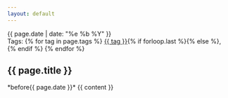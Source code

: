 ```yaml
---
layout: default
---
```


<article class="post">
    <aside class="article-tags-header">
        <time datetime="{{ page.date }}" itemprop="datePublished">{{ page.date | date: "%e %b %Y" }}</time>
        <div>
            Tags:
            {% for tag in page.tags %}
                <a href="/blog/tags.html#{{ tag | replace: ' ', '-' }}">{{ tag }}</a>{% if forloop.last %}{% else %},{% endif %}
            {% endfor %}
        </div>
    </aside>
    <h1>{{ page.title }}</h1>
    *before{{ page.date }}*
    {{ content }}
</article>
<!--stackedit_data:
eyJoaXN0b3J5IjpbNzI3MzgxMjQzLDI3OTQxODU1NiwtMTU5OT
kxOTEwOF19
-->